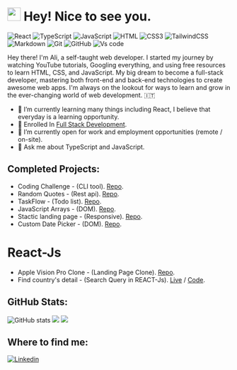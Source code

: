 <h1><img src="https://emojis.slackmojis.com/emojis/images/1531849430/4246/blob-sunglasses.gif?1531849430" width="30"/> Hey! Nice to see you.</h1>

![React](https://img.shields.io/badge/React-%2338B2AC.svg?style=flat-square&logo=react&logoColor=black)
![TypeScript](https://img.shields.io/badge/TypeScript-%233178C6?style=flat-square&logo=Typescript&logoColor=white)
![JavaScript](https://img.shields.io/badge/JavaScript-%23F7DF1E?style=flat-square&logo=javascript&logoColor=black)
![HTML](https://img.shields.io/badge/HTML5-E34F26?style=flat-square&logo=html5&logoColor=white)
![CSS3](https://img.shields.io/badge/CSS3-1572B6?style=flat-square&logo=css3&logoColor=white)
![TailwindCSS](https://img.shields.io/badge/tailwindcss-%2338B2AC.svg?style=flat-square&logo=tailwind-css&logoColor=white)
![Markdown](https://img.shields.io/badge/Markdown-000000?style=flat-square&logo=markdown&logoColor=white)
![Git](https://img.shields.io/badge/Git-%23F05032?style=flat-square&logo=Git&logoColor=white)
![GitHub](https://img.shields.io/badge/Github-%23181717?style=flat-square&logo=Github&logoColor=white)
![Vs code](https://img.shields.io/badge/Vs%20code-%232F80ED?style=flat-square&logo=visualstudiocode&logoColor=white)


Hey there! I'm Ali, a self-taught web developer. I started my journey by watching YouTube tutorials, Googling everything, and using free resources to learn HTML, CSS, and JavaScript.
My big dream to become a full-stack developer, mastering both front-end and back-end technologies to create awesome web apps. I'm always on the lookout for ways to learn and grow in the ever-changing world of web development. 🇮🇹

- 🔭 I’m currently learning many things including React, I believe that everyday is a learning opportunity.
- 📖 Enrolled In [Full Stack Development](https://fullstackopen.com/en/).
- :busts_in_silhouette: I’m currently open for work and employment opportunities (remote / on-site).
- 💬 Ask me about TypeScript and JavaScript.

## Completed Projects:
- Coding Challenge - (CLI tool). [Repo](https://github.com/alizainaslam/Cat-tool).
- Random Quotes - (Rest api). [Repo](https://github.com/alizainaslam/Random-Quotes).
- TaskFlow - (Todo list). [Repo](https://github.com/alizainaslam/TaskFlow).
- JavaScript Arrays - (DOM). [Repo](https://github.com/alizainaslam/JavaScript-arrays).
- Stactic landing page - (Responsive). [Repo](https://github.com/alizainaslam/Portfolio-template).
- Custom Date Picker - (DOM). [Repo](https://github.com/alizainaslam/Custom-date-picker).
# React-Js
- Apple Vision Pro Clone - (Landing Page Clone). [Repo](https://github.com/alizainaslam/Apple-Vision-Pro).
- Find country's detail - (Search Query in REACT-Js). [Live](https://findcountry-detail.netlify.app/) / [Code](https://github.com/alizainaslam/Full-stack-open/tree/master/part2/Data-for-countries).
  
## GitHub Stats:
![GitHub stats](https://github-readme-stats.vercel.app/api?username=alizainaslam&show_icons=true)
![](https://github-readme-streak-stats.herokuapp.com/?user=alizainaslam&theme=light&hide_border=false)
![](https://github-readme-stats.vercel.app/api/top-langs/?username=alizainaslam&theme=light&hide_border=false&include_all_commits=true&count_private=true&layout=compact)

## Where to find me:
[![Linkedin](https://img.shields.io/badge/LinkedIn-0077B5?style=flat-square&logo=linkedin&logoColor=white)](https://www.linkedin.com/in/alizainaslam/) 
